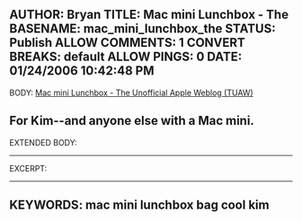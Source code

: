 AUTHOR: Bryan
TITLE: Mac mini Lunchbox - The
BASENAME: mac_mini_lunchbox_the
STATUS: Publish
ALLOW COMMENTS: 1
CONVERT BREAKS: __default__
ALLOW PINGS: 0
DATE: 01/24/2006 10:42:48 PM
-----
BODY:
<a title="Mac mini Lunchbox - The Unofficial Apple Weblog (TUAW)" href="http://www.tuaw.com/2006/01/23/mac-mini-lunchbox/">Mac mini Lunchbox - The Unofficial Apple Weblog (TUAW)</a>

For Kim--and anyone else with a Mac mini.
-----
EXTENDED BODY:

-----
EXCERPT:

-----
KEYWORDS:
mac mini lunchbox bag cool kim
-----


